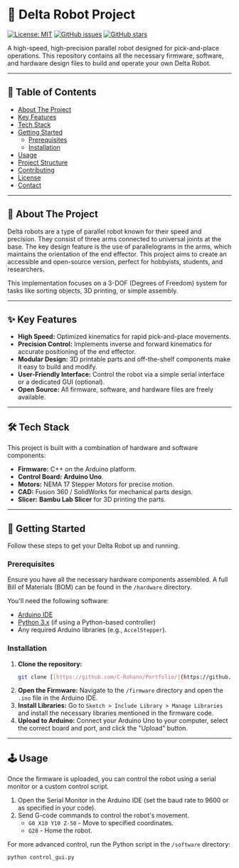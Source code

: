 # 🤖 Delta Robot Project

[![License: MIT](https://img.shields.io/badge/License-MIT-yellow.svg)](https://opensource.org/licenses/MIT)
[![GitHub issues](https://img.shields.io/github/issues/your-username/your-repo-name)](https://github.com/your-username/your-repo-name/issues)
[![GitHub stars](https://img.shields.io/github/stars/your-username/your-repo-name)](https://github.com/your-username/your-repo-name/stargazers)

A high-speed, high-precision parallel robot designed for pick-and-place operations. This repository contains all the necessary firmware, software, and hardware design files to build and operate your own Delta Robot.



---

## 📖 Table of Contents

- [About The Project](#about-the-project)
- [Key Features](#-key-features)
- [Tech Stack](#-tech-stack)
- [Getting Started](#-getting-started)
  - [Prerequisites](#prerequisites)
  - [Installation](#installation)
- [Usage](#-usage)
- [Project Structure](#-project-structure)
- [Contributing](#-contributing)
- [License](#-license)
- [Contact](#-contact)

---

## 🧐 About The Project

Delta robots are a type of parallel robot known for their speed and precision. They consist of three arms connected to universal joints at the base. The key design feature is the use of parallelograms in the arms, which maintains the orientation of the end effector. This project aims to create an accessible and open-source version, perfect for hobbyists, students, and researchers.

This implementation focuses on a 3-DOF (Degrees of Freedom) system for tasks like sorting objects, 3D printing, or simple assembly.

***

## ✨ Key Features

* **High Speed:** Optimized kinematics for rapid pick-and-place movements.
* **Precision Control:** Implements inverse and forward kinematics for accurate positioning of the end effector.
* **Modular Design:** 3D printable parts and off-the-shelf components make it easy to build and modify.
* **User-Friendly Interface:** Control the robot via a simple serial interface or a dedicated GUI (optional).
* **Open Source:** All firmware, software, and hardware files are freely available.

***

## 🛠️ Tech Stack

This project is built with a combination of hardware and software components:

* **Firmware:** C++ on the Arduino platform.
* **Control Board:** **Arduino Uno**.
* **Motors:** NEMA 17 Stepper Motors for precise motion.
* **CAD:** Fusion 360 / SolidWorks for mechanical parts design.
* **Slicer:** **Bambu Lab Slicer** for 3D printing the parts.

***

## 🚀 Getting Started

Follow these steps to get your Delta Robot up and running.

### Prerequisites

Ensure you have all the necessary hardware components assembled. A full Bill of Materials (BOM) can be found in the `/hardware` directory.

You'll need the following software:
* [Arduino IDE](https://www.arduino.cc/en/software)
* [Python 3.x](https://www.python.org/downloads/) (if using a Python-based controller)
* Any required Arduino libraries (e.g., `AccelStepper`).

### Installation

1.  **Clone the repository:**
    ```sh
    git clone [[https://github.com/C-Rohann/Portfolio/](https://github.com/C-Rohann/Portfolio/)]
    ```
2.  **Open the Firmware:**
    Navigate to the `/firmware` directory and open the `.ino` file in the Arduino IDE.
3.  **Install Libraries:**
    Go to `Sketch > Include Library > Manage Libraries` and install the necessary libraries mentioned in the firmware code.
4.  **Upload to Arduino:**
    Connect your Arduino Uno to your computer, select the correct board and port, and click the "Upload" button.

***

## 🕹️ Usage

Once the firmware is uploaded, you can control the robot using a serial monitor or a custom control script.

1.  Open the Serial Monitor in the Arduino IDE (set the baud rate to 9600 or as specified in your code).
2.  Send G-code commands to control the robot's movement.
    * `G0 X10 Y10 Z-50` - Move to specified coordinates.
    * `G28` - Home the robot.

For more advanced control, run the Python script in the `/software` directory:
```sh
python control_gui.py
